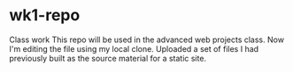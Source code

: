 # wk1-repo
Class work
This repo will be used in the advanced web projects class. Now I'm editing the file using my local clone.
Uploaded a set of files I had previously built as the source material for a static site.